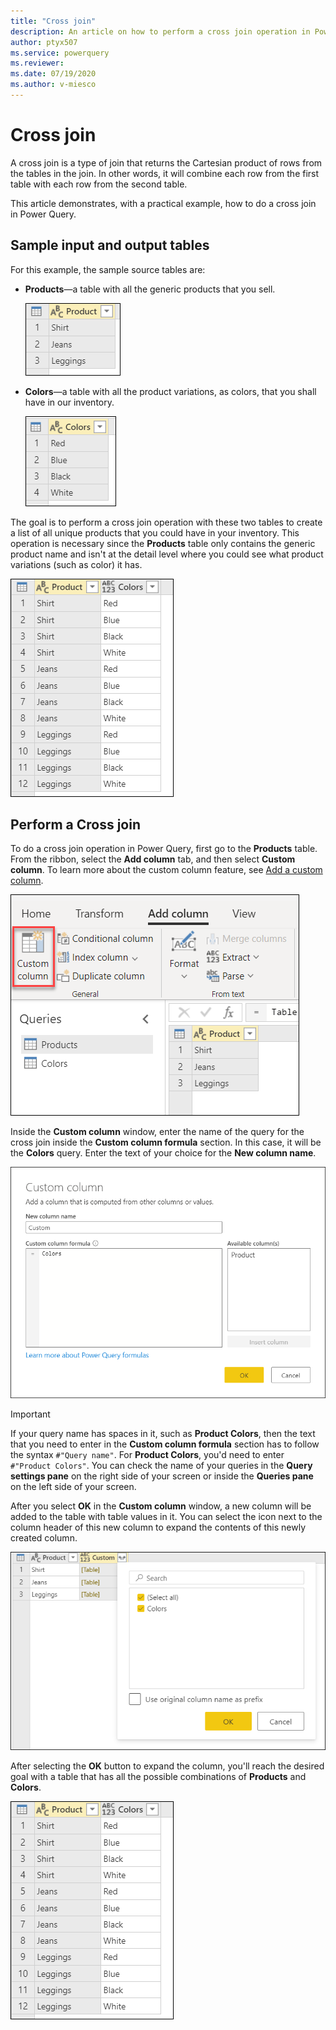```yaml
---
title: "Cross join"
description: An article on how to perform a cross join operation in Power Query. 
author: ptyx507
ms.service: powerquery
ms.reviewer: 
ms.date: 07/19/2020
ms.author: v-miesco
---
```


# Cross join

A cross join is a type of join that returns the Cartesian product of rows from the tables in the join. In other words, it will combine each row from the first table with each row from the second table.

This article demonstrates, with a practical example, how to do a cross join in Power Query.

## Sample input and output tables

For this example, the sample source tables are:
* **Products**&mdash;a table with all the generic products that you sell.

   ![Sample Products table](images/me-cross-join-products-table.png)

* **Colors**&mdash;a table with all the product variations, as colors, that you shall have in our inventory.

   ![Sample Colors table](images/me-cross-join-colors-table.png)

The goal is to perform a cross join operation with these two tables to create a list of all unique products that you could have in your inventory. This operation is necessary since the **Products** table only contains the generic product name and isn't at the detail level where you could see what product variations (such as color) it has.  

![Final table after cross join](images/me-cross-join-final-table.png)

## Perform a Cross join

To do a cross join operation in Power Query, first go to the **Products** table. From the ribbon, select the **Add column** tab, and then select **Custom column**. To learn more about the custom column feature, see [Add a custom column](add-custom-column.md).

![Add Custom column icon](images/me-cross-join-add-column-icon.png)

Inside the **Custom column** window, enter the name of the query for the cross join inside the **Custom column formula** section. In this case, it will be the **Colors** query. Enter the text of your choice for the **New column name**.

![Custom column for cross join](images/me-cross-join-add-column-window.png)

>[!IMPORTANT]
>If your query name has spaces in it, such as **Product Colors**, then the text that you need to enter in the **Custom column formula** section has to follow the syntax ```#"Query name"```. For **Product Colors**, you'd need to enter ```#"Product Colors"```. You can check the name of your queries in the **Query settings pane** on the right side of your screen or inside the **Queries pane** on the left side of your screen.

After you select **OK** in the **Custom column** window, a new column will be added to the table with table values in it. You can select the icon next to the column header of this new column to expand the contents of this newly created column.

![Cross join custom column added](images/me-cross-join-new-table-column.png)

After selecting the **OK** button to expand the column, you'll reach the desired goal with a table that has all the possible combinations of **Products** and **Colors**. 

![Final table after cross join](images/me-cross-join-final-table.png)
